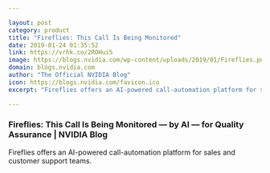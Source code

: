 ```yaml
---

layout: post
category: product
title: "Fireflies: This Call Is Being Monitored"
date: 2019-01-24 01:35:52
link: https://vrhk.co/2ROHui5
image: https://blogs.nvidia.com/wp-content/uploads/2019/01/Fireflies.png
domain: blogs.nvidia.com
author: "The Official NVIDIA Blog"
icon: https://blogs.nvidia.com/favicon.ico
excerpt: "Fireflies offers an AI-powered call-automation platform for sales and customer support teams."

---
```


### Fireflies: This Call Is Being Monitored — by AI — for Quality Assurance | NVIDIA Blog

Fireflies offers an AI-powered call-automation platform for sales and customer support teams.
